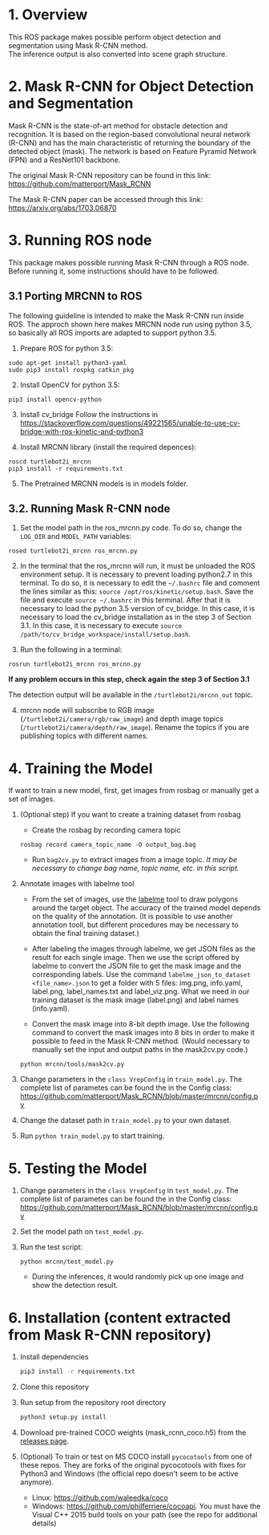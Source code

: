 # 1. Overview 

This ROS package makes possible perform object detection and segmentation using Mask R-CNN method.   
The inference output is also converted into scene graph structure.

# 2. Mask R-CNN for Object Detection and Segmentation

Mask R-CNN is the state-of-art method for obstacle detection and recognition. It is based on the region-based convolutional neural network (R-CNN) and has the main characteristic of returning the boundary of the detected object (mask).
The network is based on Feature Pyramid Network (FPN) and a ResNet101 backbone.

The original Mask R-CNN repository can be found in this link: https://github.com/matterport/Mask_RCNN

The Mask R-CNN paper can be accessed through this link: https://arxiv.org/abs/1703.06870

# 3. Running ROS node

This package makes possible running Mask R-CNN through a ROS node.
Before running it, some instructions should have to be followed.

## 3.1 Porting MRCNN to ROS

The following guideline is intended to make the Mask R-CNN run inside ROS. The approch shown here makes MRCNN node run using python 3.5, so basically all ROS imports are adapted to support python 3.5.

1. Prepare ROS for python 3.5:

```
sudo apt-get install python3-yaml
sudo pip3 install rospkg catkin_pkg
```

2. Install OpenCV for python 3.5:

```
pip3 install opencv-python
```

3. Install cv_bridge
Follow the instructions in https://stackoverflow.com/questions/49221565/unable-to-use-cv-bridge-with-ros-kinetic-and-python3

4. Install MRCNN library (install the required depences):

```
roscd turtlebot2i_mrcnn
pip3 install -r requirements.txt
```

5. The Pretrained MRCNN models is in models folder.


## 3.2. Running Mask R-CNN node

1. Set the model path in the ros_mrcnn.py code. To do so, change the `LOG_DIR` and `MODEL_PATH` variables:

```
rosed turtlebot2i_mrcnn ros_mrcnn.py 
```

2. In the terminal that the ros_mrcnn will run, it must be unloaded the ROS environment setup. It is necessary to prevent loading python2.7 in this terminal.
To do so, it is necessary to edit the `~/.bashrc` file and comment the lines similar as this: `source /opt/ros/kinetic/setup.bash`.
Save the file and execute `source ~/.bashrc` in this terminal.
After that it is necessary to load the python 3.5 version of cv_bridge. In this case, it is necessary to load the cv_bridge installation as in the step 3 of  Section 3.1.
In this case, it is necessary to execute `source /path/to/cv_bridge_workspace/install/setup.bash`.

3. Run the following in a terminal:

```
rosrun turtlebot2i_mrcnn ros_mrcnn.py 
```

**If any problem occurs in this step, check again the step 3 of Section 3.1**

The detection output will be available in the `/turtlebot2i/mrcnn_out` topic.

4. mrcnn node will subscribe to RGB image (`/turtlebot2i/camera/rgb/raw_image`) and depth image topics (`/turtlebot2i/camera/depth/raw_image`). Rename the topics if you are publishing topics with different names.


# 4. Training the Model

If want to train a new model, first, get images from rosbag or manually get a set of images.

1. (Optional step) If you want to create a training dataset from rosbag

    - Create the rosbag by recording camera topic
    ```
    rosbag record camera_topic_name -O output_bag.bag
    ```

    - Run `bag2cv.py` to extract images from a image topic. 
    *It may be necessary to change bag name, topic name, etc. in this script.*

2. Annotate images with labelme tool

    - From the set of images, use the [labelme](https://github.com/wkentaro/labelme) tool to draw polygons around the target object. The accuracy of the trained model depends on the quality of the annotation. (It is possible to use another annotation tooll, but different procedures may be necessary to obtain the final training dataset.)
   
    - After labeling the images through labelme, we get JSON files as the result for each single image. Then we use the script offered by labelme to convert the JSON file to get the mask image and the corresponding labels. Use the command `labelme_json_to_dataset <file_name>.json` to get a folder with 5 files: img.png, info.yaml, label.png, label_names.txt and label_viz.png. What we need in our training dataset is the mask image (label.png) and label names (info.yaml).

    - Convert the mask image into 8-bit depth image. 
    Use the following command to convert the mask images into 8 bits in order to make it possible to feed in the Mask R-CNN method.
    (Would necessary to manually set the input and output paths in the mask2cv.py code.)
    ```
    python mrcnn/tools/mask2cv.py
    ```

3. Change parameters in the `class VrepConfig` in `train_model.py`. The complete list of parametes can be found the in the Config class: https://github.com/matterport/Mask_RCNN/blob/master/mrcnn/config.py

5. Change the dataset path in `train_model.py` to your own dataset.

6. Run `python train_model.py` to start training.

# 5. Testing the Model


1. Change parameters in the `class VrepConfig` in `test_model.py`. The complete list of parametes can be found the in the Config class: https://github.com/matterport/Mask_RCNN/blob/master/mrcnn/config.py

2. Set the model path on `test_model.py`.

3. Run the test script:
    ```
    python mrcnn/test_model.py
    ```
    * During the inferences, it would randomly pick up one image and show the detection result. 

# 6. Installation (content extracted from Mask R-CNN repository)

1. Install dependencies
   ```bash
   pip3 install -r requirements.txt
   ```
2. Clone this repository
3. Run setup from the repository root directory
    ```bash
    python3 setup.py install
    ``` 
4. Download pre-trained COCO weights (mask_rcnn_coco.h5) from the [releases page](https://github.com/matterport/Mask_RCNN/releases).
5. (Optional) To train or test on MS COCO install `pycocotools` from one of these repos. They are forks of the original pycocotools with fixes for Python3 and Windows (the official repo doesn't seem to be active anymore).

    * Linux: https://github.com/waleedka/coco
    * Windows: https://github.com/philferriere/cocoapi.
    You must have the Visual C++ 2015 build tools on your path (see the repo for additional details)

